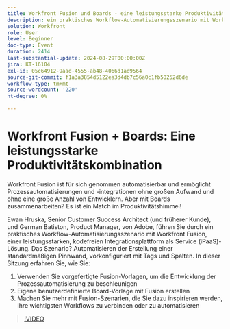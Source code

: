 ```yaml
---
title: Workfront Fusion und Boards - eine leistungsstarke Produktivitätspaarung
description: ein praktisches Workflow-Automatisierungsszenario mit Workfront Fusion, einer leistungsstarken, nicht auf Code basierenden Integrationsplattform als Service (iPaaS)-Lösung. Das Szenario? Automatisieren der Erstellung einer standardmäßigen Pinnwand, vorkonfiguriert mit Tags und Spalten. In dieser Sitzung erfahren Sie, wie Sie - 1. Verwenden Sie vorgefertigte Fusion-Vorlagen, um die Entwicklung der Prozessautomatisierung zu beschleunigen 2. Erstellen Sie Ihre eigene benutzerdefinierte Pinnwand-Vorlage mit Fusion 3. Machen Sie mehr mit Fusion-Szenarien, die Sie dazu inspirieren werden, Ihre wichtigsten Workflows zu verbinden oder zu automatisieren
solution: Workfront
role: User
level: Beginner
doc-type: Event
duration: 2414
last-substantial-update: 2024-08-29T00:00:00Z
jira: KT-16104
exl-id: 05c64912-9aad-4555-ab48-4066d1ad9564
source-git-commit: f1a3a3854d5122ea3d4db7c56a0c1fb50252d6de
workflow-type: tm+mt
source-wordcount: '220'
ht-degree: 0%

---
```


# Workfront Fusion + Boards: Eine leistungsstarke Produktivitätskombination

Workfront Fusion ist für sich genommen automatisierbar und ermöglicht Prozessautomatisierungen und -integrationen ohne großen Aufwand und ohne eine große Anzahl von Entwicklern. Aber mit Boards zusammenarbeiten? Es ist ein Match im Produktivitätshimmel!

Ewan Hruska, Senior Customer Success Architect (und früherer Kunde), und German Batiston, Product Manager, von Adobe, führen Sie durch ein praktisches Workflow-Automatisierungsszenario mit Workfront Fusion, einer leistungsstarken, kodefreien Integrationsplattform als Service (iPaaS)-Lösung. Das Szenario? Automatisieren der Erstellung einer standardmäßigen Pinnwand, vorkonfiguriert mit Tags und Spalten. In dieser Sitzung erfahren Sie, wie Sie:

1. Verwenden Sie vorgefertigte Fusion-Vorlagen, um die Entwicklung der Prozessautomatisierung zu beschleunigen
2. Eigene benutzerdefinierte Board-Vorlage mit Fusion erstellen
3. Machen Sie mehr mit Fusion-Szenarien, die Sie dazu inspirieren werden, Ihre wichtigsten Workflows zu verbinden oder zu automatisieren

>[!VIDEO](https://video.tv.adobe.com/v/3433219/?learn=on)
